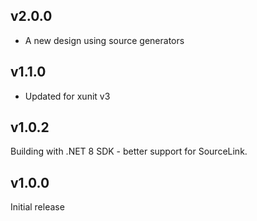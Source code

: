 v2.0.0
------

* A new design using source generators

v1.1.0
------

* Updated for xunit v3


v1.0.2
------

Building with .NET 8 SDK - better support for SourceLink.


v1.0.0
------

Initial release
